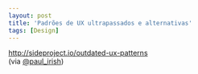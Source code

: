 ```yaml
---
layout: post
title: 'Padrões de UX ultrapassados e alternativas'
tags: [Design]
---
```


<http://sideproject.io/outdated-ux-patterns><br>
(via [@paul_irish](https://twitter.com/paul_irish/status/433312076337934336))
